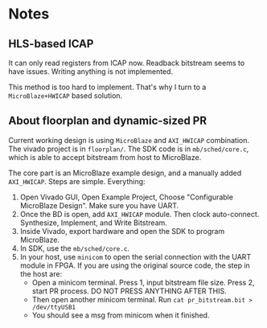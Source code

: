 # Notes

## HLS-based ICAP

It can only read registers from ICAP now.
Readback bitstream seems to have issues.
Writing anything is not implemented.

This method is too hard to implement. That's why I turn to a `MicroBlaze+HWICAP` based solution.

## About floorplan and dynamic-sized PR

Current working design is using `MicroBlaze` and `AXI_HWICAP` combination.
The vivado project is in `floorplan/`. The SDK code is in `mb/sched/core.c`,
which is able to accept bitstream from host to MicroBlaze.

The core part is an MicroBlaze example design, and a manually added `AXI_HWICAP`.
Steps are simple. Everything:

1. Open Vivado GUI, Open Example Project, Choose "Configurable MicroBlaze Design". Make sure you have UART.
2. Once the BD is open, add `AXI_HWICAP` module. Then clock auto-connect. Synthesize, Implement, and Write Bitstream.
3. Inside Vivado, export hardware and open the SDK to program MicroBlaze.
4. In SDK, use the `mb/sched/core.c`.
5. In your host, use `minicom` to open the serial connection with the UART module in FPGA.
   If you are using the original source code, the step in the host are:
    - Open a minicom terminal.
      Press 1, input bitstream file size.
      Press 2, start PR process. DO NOT PRESS ANYTHING AFTER THIS.
    - Then open another minicom terminal.
      Run `cat pr_bitstream.bit > /dev/ttyUSB1`
    - You should see a msg from minicom when it finished.
